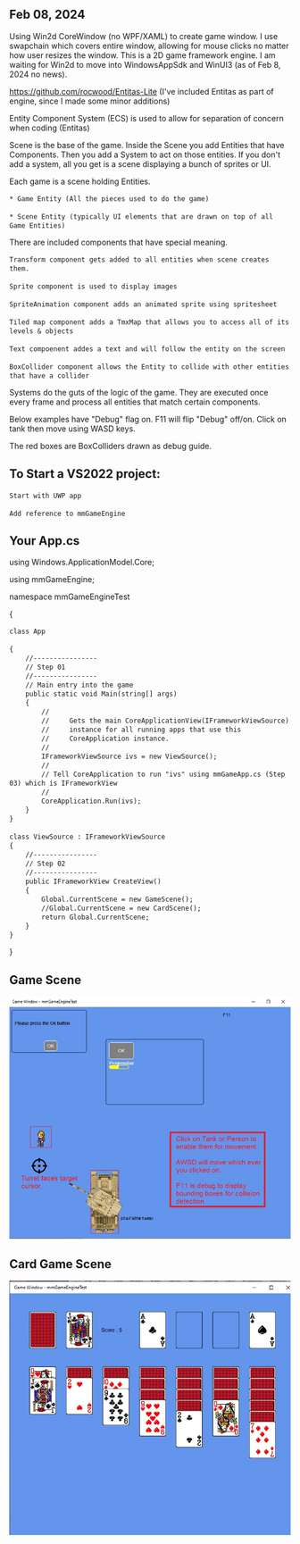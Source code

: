 ## Feb 08, 2024

Using Win2d CoreWindow (no WPF/XAML) to create game window.  I use swapchain which covers entire window, allowing for mouse clicks no matter how user resizes the window.
This is a 2D game framework engine.  I am waiting for Win2d to move into WindowsAppSdk and WinUI3 (as of Feb 8, 2024 no news).

https://github.com/rocwood/Entitas-Lite        (I've included Entitas as part of engine, since I made some minor additions)

Entity Component System (ECS) is used to allow for separation of concern when coding (Entitas) 

Scene is the base of the game.  Inside the Scene you add Entities that have Components.  Then you add a System to act on those entities.  If you don't add a system, all you get is a scene displaying a bunch of sprites or UI.  

Each game is a scene holding Entities.
        
    * Game Entity (All the pieces used to do the game)
        
    * Scene Entity (typically UI elements that are drawn on top of all Game Entities)
    
There are included components that have special meaning.  
       
    Transform component gets added to all entities when scene creates them.
    
    Sprite component is used to display images
    
    SpriteAnimation component adds an animated sprite using spritesheet
    
    Tiled map component adds a TmxMap that allows you to access all of its levels & objects
    
    Text compoenent addes a text and will follow the entity on the screen 
    
    BoxCollider component allows the Entity to collide with other entities that have a collider
    
Systems do the guts of the logic of the game.  They are executed once every frame and process all entities that match certain components.

Below examples have "Debug" flag on.  F11 will flip "Debug" off/on.  Click on tank then move using WASD keys.  

The red boxes are BoxColliders drawn as debug guide.

## To Start a VS2022 project:

    Start with UWP app
       
    Add reference to mmGameEngine
 
## Your App.cs

using Windows.ApplicationModel.Core;

using mmGameEngine;

namespace mmGameEngineTest

{

    class App
    
    {
        //----------------
        // Step 01
        //----------------
        // Main entry into the game
        public static void Main(string[] args)
        {
            //
            //     Gets the main CoreApplicationView(IFrameworkViewSource)
            //     instance for all running apps that use this
            //     CoreApplication instance.
            //
            IFrameworkViewSource ivs = new ViewSource();
            //
            // Tell CoreApplication to run "ivs" using mmGameApp.cs (Step 03) which is IFrameworkView
            //            
            CoreApplication.Run(ivs);
        }
    }
    
    class ViewSource : IFrameworkViewSource
    {
        //----------------
        // Step 02
        //----------------
        public IFrameworkView CreateView()
        {
            Global.CurrentScene = new GameScene();
            //Global.CurrentScene = new CardScene();
            return Global.CurrentScene;
        }
    }
}


## Game Scene

![game image](GameScene.jpg)









## Card Game Scene

![game image](CardScene.jpg)




